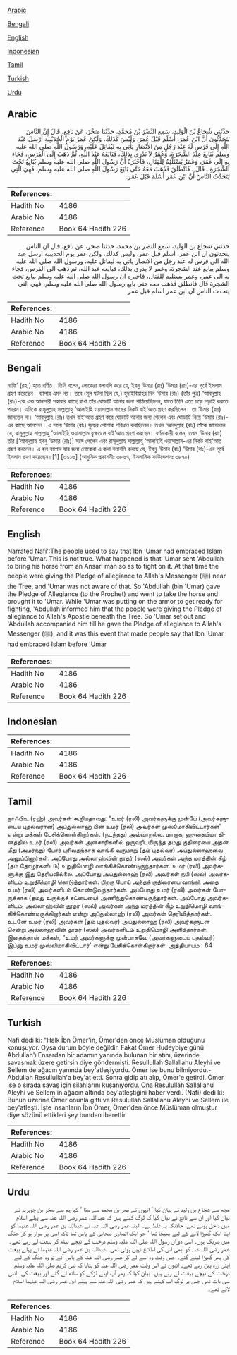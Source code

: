 [Arabic](#arabic)

[Bengali](#bengali)

[English](#english)

[Indonesian](#indonesian)

[Tamil](#tamil)

[Turkish](#turkish)

[Urdu](#urdu)

## Arabic


<div dir="rtl" lang="ar" style={{fontSize:'larger',backgroundColor:'#f8f9fa',padding:20}}>
حَدَّثَنِي شُجَاعُ بْنُ الْوَلِيدِ، سَمِعَ النَّضْرَ بْنَ مُحَمَّدٍ، حَدَّثَنَا صَخْرٌ، عَنْ نَافِعٍ، قَالَ إِنَّ النَّاسَ يَتَحَدَّثُونَ أَنَّ ابْنَ عُمَرَ، أَسْلَمَ قَبْلَ عُمَرَ، وَلَيْسَ كَذَلِكَ، وَلَكِنْ عُمَرُ يَوْمَ الْحُدَيْبِيَةِ أَرْسَلَ عَبْدَ اللَّهِ إِلَى فَرَسٍ لَهُ عِنْدَ رَجُلٍ مِنَ الأَنْصَارِ يَأْتِي بِهِ لِيُقَاتِلَ عَلَيْهِ، وَرَسُولُ اللَّهِ صلى الله عليه وسلم يُبَايِعُ عِنْدَ الشَّجَرَةِ، وَعُمَرُ لاَ يَدْرِي بِذَلِكَ، فَبَايَعَهُ عَبْدُ اللَّهِ، ثُمَّ ذَهَبَ إِلَى الْفَرَسِ، فَجَاءَ بِهِ إِلَى عُمَرَ، وَعُمَرُ يَسْتَلْئِمُ لِلْقِتَالِ، فَأَخْبَرَهُ أَنَّ رَسُولَ اللَّهِ صلى الله عليه وسلم يُبَايِعُ تَحْتَ الشَّجَرَةِ ـ قَالَ ـ فَانْطَلَقَ فَذَهَبَ مَعَهُ حَتَّى بَايَعَ رَسُولَ اللَّهِ صلى الله عليه وسلم، فَهِيَ الَّتِي يَتَحَدَّثُ النَّاسُ أَنَّ ابْنَ عُمَرَ أَسْلَمَ قَبْلَ عُمَرَ‏.‏
</div>
<div style={{backgroundColor:'#f8f9fa',padding:20, marginBottom: 10}}><table> <thead> <tr> <th>References:</th> <th></th> </tr> </thead> <tbody><tr><td>Hadith No</td><td>4186</td></tr><tr><td>Arabic No</td><td>4186</td></tr><tr><td>Reference</td><td>Book 64 Hadith 226</td></tr></tbody></table></div>


<div dir="rtl" lang="ar" style={{fontSize:'larger',backgroundColor:'#f8f9fa',padding:20}}>
حدثني شجاع بن الوليد، سمع النضر بن محمد، حدثنا صخر، عن نافع، قال ان الناس يتحدثون ان ابن عمر، اسلم قبل عمر، وليس كذلك، ولكن عمر يوم الحديبية ارسل عبد الله الى فرس له عند رجل من الانصار ياتي به ليقاتل عليه، ورسول الله صلى الله عليه وسلم يبايع عند الشجرة، وعمر لا يدري بذلك، فبايعه عبد الله، ثم ذهب الى الفرس، فجاء به الى عمر، وعمر يستليم للقتال، فاخبره ان رسول الله صلى الله عليه وسلم يبايع تحت الشجرة قال فانطلق فذهب معه حتى بايع رسول الله صلى الله عليه وسلم، فهي التي يتحدث الناس ان ابن عمر اسلم قبل عمر
</div>
<div style={{backgroundColor:'#f8f9fa',padding:20, marginBottom: 10}}><table> <thead> <tr> <th>References:</th> <th></th> </tr> </thead> <tbody><tr><td>Hadith No</td><td>4186</td></tr><tr><td>Arabic No</td><td>4186</td></tr><tr><td>Reference</td><td>Book 64 Hadith 226</td></tr></tbody></table></div>

## Bengali


<div dir="ltr" lang="bn" style={{fontSize:'larger',backgroundColor:'#f8f9fa',padding:20}}>
নাফি‘ (রহ.) হতে বর্ণিত। তিনি বলেন, লোকেরা বলাবলি করে যে, ইবনু ‘উমার (রাঃ) ‘উমার (রাঃ)-এর পূর্বে ইসলাম গ্রহণ করেছেন। ব্যাপার এমন নয়। তবে (মূল ঘটনা ছিল যে,) হুদাইবিয়াহর দিন ‘উমার (রাঃ) (তাঁর পুত্র) ‘আবদুল্লাহ (রাঃ)-কে এক আনসারী সহাবার কাছে রাখা তাঁর ঘোড়াটি আনার জন্য পাঠিয়েছিলেন, যাতে তিনি এতে চড়ে লড়াই করতে পারেন। এদিকে রাসূলুল্লাহ সাল্লাল্লাহু ‘আলাইহি ওয়াসাল্লাম গাছের নিকট বাই‘আত গ্রহণ করছিলেন। তা ‘উমার (রাঃ) জানতেন না। ‘আবদুল্লাহ (রাঃ) তখন বাই‘আত গ্রহণ করে ঘোড়াটি আনার জন্য গেলেন এবং ঘোড়াটি নিয়ে ‘উমার (রাঃ)-এর কাছে আসলেন। এ সময় ‘উমার (রাঃ) যুদ্ধের পোশাক পরিধান করছিলেন। তখন ‘আবদুল্লাহ (রাঃ) তাঁকে জানালেন যে, রাসূলুল্লাহ সাল্লাল্লাহু ‘আলাইহি ওয়াসাল্লাম বৃক্ষতলে বাই‘আত গ্রহণ করছেন। বর্ণনাকারী বলেন, তখন ‘উমার (রাঃ) তাঁর [‘আবদুল্লাহ ইবনু ‘উমার (রাঃ)] সঙ্গে গেলেন এবং রাসূলুল্লাহ সাল্লাল্লাহু ‘আলাইহি ওয়াসাল্লাম-এর নিকট বাই‘আত গ্রহণ করলেন। এ হল ব্যাপার যার জন্য লোকেরা এ কথা বলাবলি করছে যে, ইবনু ‘উমার (রাঃ) ‘উমার (রাঃ)-এর পূর্বে ইসলাম গ্রহণ করেছেন।[1] [৩৯১৬] (আধুনিক প্রকাশনীঃ ৩৮৬৭, ইসলামিক ফাউন্ডেশনঃ ৩৮৭০)
</div>
<div style={{backgroundColor:'#f8f9fa',padding:20, marginBottom: 10}}><table> <thead> <tr> <th>References:</th> <th></th> </tr> </thead> <tbody><tr><td>Hadith No</td><td>4186</td></tr><tr><td>Arabic No</td><td>4186</td></tr><tr><td>Reference</td><td>Book 64 Hadith 226</td></tr></tbody></table></div>

## English


<div dir="ltr" lang="en" style={{fontSize:'larger',backgroundColor:'#f8f9fa',padding:20}}>
Narrated Nafi':The people used to say that Ibn 'Umar had embraced Islam before 'Umar. This is not true. What happened is that 'Umar sent 'Abdullah to bring his horse from an Ansari man so as to fight on it. At that time the people were giving the Pledge of allegiance to Allah's Messenger (ﷺ) near the Tree, and 'Umar was not aware of that. So 'Abdullah (bin 'Umar) gave the Pledge of Allegiance (to the Prophet) and went to take the horse and brought it to 'Umar. While 'Umar was putting on the armor to get ready for fighting, 'Abdullah informed him that the people were giving the Pledge of allegiance to Allah's Apostle beneath the Tree. So 'Umar set out and 'Abdullah accompanied him till he gave the Pledge of allegiance to Allah's Messenger (ﷺ), and it was this event that made people say that Ibn 'Umar had embraced Islam before 'Umar
</div>
<div style={{backgroundColor:'#f8f9fa',padding:20, marginBottom: 10}}><table> <thead> <tr> <th>References:</th> <th></th> </tr> </thead> <tbody><tr><td>Hadith No</td><td>4186</td></tr><tr><td>Arabic No</td><td>4186</td></tr><tr><td>Reference</td><td>Book 64 Hadith 226</td></tr></tbody></table></div>

## Indonesian


<div dir="ltr" lang="id" style={{fontSize:'larger',backgroundColor:'#f8f9fa',padding:20}}>

</div>
<div style={{backgroundColor:'#f8f9fa',padding:20, marginBottom: 10}}><table> <thead> <tr> <th>References:</th> <th></th> </tr> </thead> <tbody><tr><td>Hadith No</td><td>4186</td></tr><tr><td>Arabic No</td><td>4186</td></tr><tr><td>Reference</td><td>Book 64 Hadith 226</td></tr></tbody></table></div>

## Tamil


<div dir="ltr" lang="ta" style={{fontSize:'larger',backgroundColor:'#f8f9fa',padding:20}}>
நாஃபிஉ (ரஹ்) அவர்கள் கூறியதாவது: “உமர் (ரலி) அவர்களுக்கு முன்பே (அவர்களுடைய புதல்வரான) அப்துல்லாஹ் பின் உமர் (ரலி) அவர்கள் முஸ்óமாகிவிட்டார்கள்' என்று மக்கள் பேசிக்கொள்கிறார்கள். (நடந்தது) அவ்வாறல்ல. மாறாக, ஹுதைபியா தினத்தில் உமர் (ரலி) அவர்கள் அன்சாரிகளில் ஒருவரிடமிருந்த தமது குதிரையை அதன் மீது (அமர்ந்து) போர் புரிவதற்காக வாங்கி வருமாறு (தம் புதல்வர்) அப்துல்லாஹ்வை அனுப்பினார்கள். அப்போது அல்லாஹ்வின் தூதர் (ஸல்) அவர்கள் அந்த மரத்தின் கீழ் (தம் தோழர்களிடம்) உறுதிமொழி வாங்கிக்கொண்டிருந்தார்கள். உமர் (ரலி) அவர்களுக்கு இது தெரியவில்லை. அப்போது அப்துல்லாஹ் (ரலி) அவர்கள் நபி (ஸல்) அவர்களிடம் உறுதிமொழி கொடுத்தார்கள். பிறகு போய் அந்தக் குதிரையை வாங்கி, அதை உமர் (ரலி) அவர்களிடம் கொண்டுவந்தார்கள். அப்போது உமர் (ரலி) அவர்கள் போருக்காக (தமது உருக்குச் சட்டையை) அணிந்துகொண்டிருந்தார்கள். அப்போது அவர்களிடம், அல்லாஹ்வின் தூதர் (ஸல்) அவர்கள் அந்த மரத்தின் கீழ் உறுதிமொழி வாங்கிக்கொண்டிருக்கிறார்கள் என்று அப்துல்லாஹ் (ரலி) அவர்கள் தெரிவித்தார்கள். உடனே உமர் (ரலி) அவர்கள் (தம் புதல்வர்) அப்துல்லாஹ் (ரலி) அவர்களுடன் சென்று அல்லாஹ்வின் தூதர் (ஸல்) அவர்களிடம் உறுதிமொழி அளித்தார்கள். இதைத்தான் மக்கள், “உமர் அவர்களுக்கு முன்பாகவே (அவர்களுடைய புதல்வர்) இப்னு உமர் முஸ்லிமாகிவிட்டார்' என்று பேசிக்கொள்கிறார்கள். அத்தியாயம் : 64
</div>
<div style={{backgroundColor:'#f8f9fa',padding:20, marginBottom: 10}}><table> <thead> <tr> <th>References:</th> <th></th> </tr> </thead> <tbody><tr><td>Hadith No</td><td>4186</td></tr><tr><td>Arabic No</td><td>4186</td></tr><tr><td>Reference</td><td>Book 64 Hadith 226</td></tr></tbody></table></div>

## Turkish


<div dir="ltr" lang="tr" style={{fontSize:'larger',backgroundColor:'#f8f9fa',padding:20}}>
Nafi dedi ki: "Halk İbn Ömer'in, Ömer'den önce Müslüman olduğunu konuşuyor. Oysa durum böyle değildir. Fakat Ömer Hudeybiye günü Abdullah'ı Ensardan bir adamın yanında bulunan bir atını, üzerinde savaşmak üzere getirsin diye göndermişti. Resullullah Sallallahu Aleyhi ve Sellem de ağacın yanında bey'atleşiyordu. Ömer ise bunu bilmiyordu.- Abdullah Resullullah'a bey'at etti. Sonra gidip atı alıp, Ömer'e getirdi. Ömer ise o sırada savaş için silahlarını kuşanıyordu. Ona Resulullah Sallallahu Aleyhi ve Sellem'in ağacın altında bey'atleştiğini haber verdi. (Nafi) dedi ki: Bunun üzerine Ömer onunla gitti ve Resulullah Sallallahu Aleyhi ve Sellem ile bey'atIeşti. İşte insanların İbn Ömer, Ömer'den önce Müslüman olmuştur diye sözünü ettikleri şey bundan ibarettir
</div>
<div style={{backgroundColor:'#f8f9fa',padding:20, marginBottom: 10}}><table> <thead> <tr> <th>References:</th> <th></th> </tr> </thead> <tbody><tr><td>Hadith No</td><td>4186</td></tr><tr><td>Arabic No</td><td>4186</td></tr><tr><td>Reference</td><td>Book 64 Hadith 226</td></tr></tbody></table></div>

## Urdu


<div dir="rtl" lang="ur" style={{fontSize:'larger',backgroundColor:'#f8f9fa',padding:20}}>
مجھ سے شجاع بن ولید نے بیان کیا ‘ انہوں نے نضر بن محمد سے سنا ‘ کہا ہم سے صخر بن جویریہ نے بیان کیا اور ان سے نافع نے بیان کیا کہ لوگ کہتے ہیں کہ عبداللہ، عمر رضی اللہ عنہ سے پہلے اسلام میں داخل ہوئے تھے، حالانکہ یہ غلط ہے۔ البتہ عمر رضی اللہ عنہ نے عبداللہ بن عمر رضی اللہ عنہما کو اپنا ایک گھوڑا لانے کے لیے بھیجا تھا ‘ جو ایک انصاری صحابی کے پاس تھا تاکہ اسی پر سوار ہو کر جنگ میں شریک ہوں۔ اسی دوران رسول اللہ صلی اللہ علیہ وسلم درخت کے نیچے بیٹھ کر بیعت لے رہے تھے۔ عمر رضی اللہ عنہ کو ابھی اس کی اطلاع نہیں ہوئی تھی۔ عبداللہ بن عمر رضی اللہ عنہما نے پہلے بیعت کی پھر گھوڑا لینے گئے۔ جس وقت وہ اسے لے کر عمر رضی اللہ عنہ کے پاس آئے تو وہ جنگ کے لیے اپنی زرہ پہن رہے تھے۔ انہوں نے اس وقت عمر رضی اللہ عنہ کو بتایا کہ نبی کریم صلی اللہ علیہ وسلم درخت کے نیچے بیعت لے رہے ہیں۔ بیان کیا کہ پھر آپ اپنے لڑکے کو ساتھ لے گئے اور بیعت کی۔ اتنی سی بات تھی جس پر لوگ اب کہتے ہیں کہ عمر رضی اللہ عنہ سے پہلے ابن عمر رضی اللہ عنہما اسلام لائے تھے۔
</div>
<div style={{backgroundColor:'#f8f9fa',padding:20, marginBottom: 10}}><table> <thead> <tr> <th>References:</th> <th></th> </tr> </thead> <tbody><tr><td>Hadith No</td><td>4186</td></tr><tr><td>Arabic No</td><td>4186</td></tr><tr><td>Reference</td><td>Book 64 Hadith 226</td></tr></tbody></table></div>
